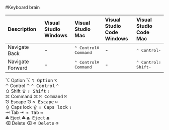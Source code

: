 

#Keyboard brain

| Description | Visual Studio<br>Windows  | Visual Studio<br>Mac | Visual Studio<br>Code Windows | Visual Studio<br>Code Mac |
|:-|:-|:-|:-|:-| 
| Navigate Back | - | <kbd>⌃ Control</kbd><kbd>⌘ Command</kbd> | - | <kbd>⌃ Control</kbd><kbd>-</kbd>|
| Navigate Forward | - | <kbd>⌃ Control</kbd><kbd>⌘ Command</kbd> | - | <kbd>⌃ Control</kbd><kbd>⇧ Shift</kbd><kbd>-</kbd>|


⌥ Option ⌥ <kbd>⌥ Option</kbd> <kbd>⌥</kbd><br>
⌃ Control ⌃ <kbd>⌃ Control</kbd> <kbd>⌃</kbd><br>
⇧ Shift ⇧ <kbd>⇧ Shift</kbd> <kbd>⇧</kbd><br>
⌘ Command ⌘ <kbd>⌘ Command</kbd> <kbd>⌘</kbd><br>
⎋ Escape ⎋ <kbd>⎋ Escape</kbd> <kbd>⎋</kbd><br>
⇪ Caps lock ⇪ <kbd>⇪ Caps lock</kbd> <kbd>⇪</kbd><br>
⇥ Tab ⇥ <kbd>⇥ Tab</kbd> <kbd>⇥</kbd><br>
⏏︎ Eject ⏏︎ <kbd>⏏︎ Eject</kbd> <kbd>⏏︎</kbd><br>
⌫ Delete ⌫ <kbd>⌫ Delete</kbd> <kbd>⌫</kbd><br>
